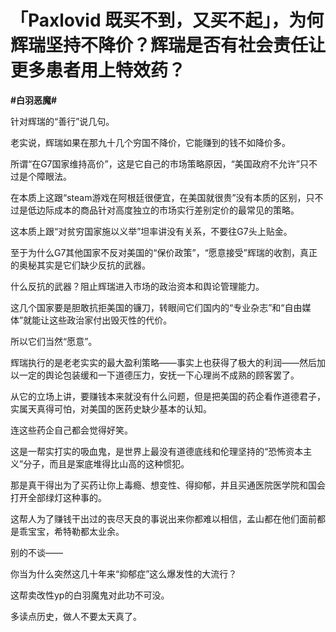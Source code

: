 # 「Paxlovid 既买不到，又买不起」，为何辉瑞坚持不降价？辉瑞是否有社会责任让更多患者用上特效药？
**#白羽恶魔#** 

针对辉瑞的“善行”说几句。

老实说，辉瑞如果在那九十几个穷国不降价，它能赚到的钱不如降价多。

所谓“在G7国家维持高价”，这是它自己的市场策略原因，“美国政府不允许”只不过是个障眼法。

在本质上这跟“steam游戏在阿根廷很便宜，在美国就很贵”没有本质的区别，只不过是低边际成本的商品针对高度独立的市场实行差别定价的最常见的策略。

这本质上跟“对贫穷国家施以义举”坦率讲没有关系，不要往G7头上贴金。

至于为什么G7其他国家不反对美国的“保价政策”，“愿意接受”辉瑞的收割，真正的奥秘其实是它们缺少反抗的武器。

什么反抗的武器？阻止辉瑞进入市场的政治资本和舆论管理能力。

这几个国家要是胆敢抗拒美国的镰刀，转眼间它们国内的“专业杂志”和“自由媒体”就能让这些政治家付出毁灭性的代价。

所以它们当然“愿意”。

辉瑞执行的是老老实实的最大盈利策略——事实上也获得了极大的利润——然后加以一定的舆论包装缓和一下道德压力，安抚一下心理尚不成熟的顾客罢了。

从它的立场上讲，要赚钱本来就没有什么问题，但是把美国的药企看作道德君子，实属天真得可怕，对美国的医药史缺少基本的认知。

连这些药企自己都会觉得好笑。

这是一帮实打实的吸血鬼，是世界上最没有道德底线和伦理坚持的“恐怖资本主义”分子，而且是案底堆得比山高的这种惯犯。

那是真干得出为了买药让你上毒瘾、想变性、得抑郁，并且买通医院医学院和国会打开全部绿灯这种事的。

这帮人为了赚钱干出过的丧尽天良的事说出来你都难以相信，孟山都在他们面前都是乖宝宝，希特勒都太业余。

别的不谈——

你当为什么突然这几十年来“抑郁症”这么爆发性的大流行？

这帮卖改性yp的白羽魔鬼对此功不可没。

多读点历史，做人不要太天真了。